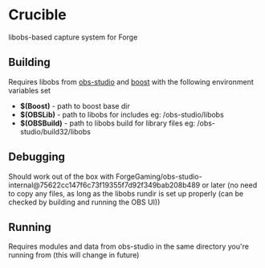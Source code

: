 # Crucible
libobs-based capture system for Forge

## Building
Requires libobs from [obs-studio](https://github.com/ForgeGaming/obs-studio-internal) and [boost](http://www.boost.org) with the following environment variables set

- __$(Boost)__ - path to boost base dir
- __$(OBSLib)__ - path to libobs for includes eg: /obs-studio/libobs
- __$(OBSBuild)__ - path to libobs build for library files eg: /obs-studio/build32/libobs

## Debugging
Should work out of the box with ForgeGaming/obs-studio-internal@75622cc147f6c73f19355f7d92f349bab208b489 or later (no need to copy any files, as long as the libobs rundir is set up properly (can be checked by building and running the OBS UI))

## Running
Requires modules and data from obs-studio in the same directory you're running from (this will change in future)

